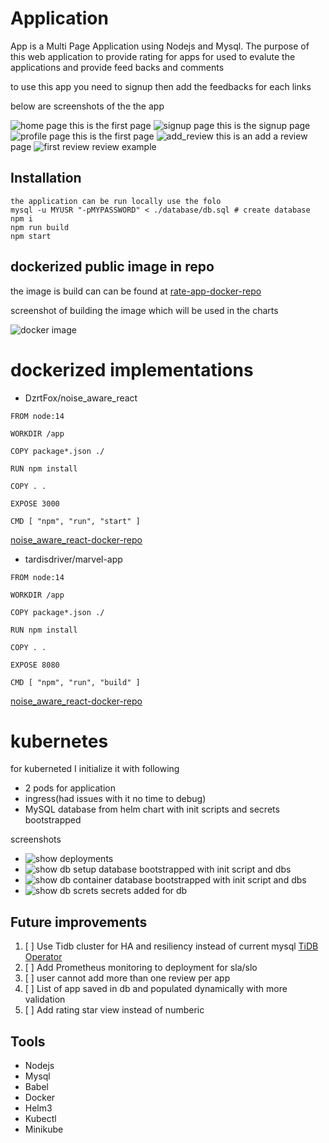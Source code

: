 # Application

App is a Multi Page Application using Nodejs and Mysql. The purpose of this web application to provide rating for apps for used to evalute the applications and provide feed backs and comments
 
 to use this app you need to signup then add the feedbacks for each links

 below are screenshots of the the app


![home page ](docs/app_home.png) this is the first page
![signup page](docs/signup.png) this is the signup page
![profile page](docs/homescreen.png) this is the first page
![add_review](docs/addreview.png) this is an add a review page
![first review](docs/first_review.png) review example

## Installation
```
the application can be run locally use the folo
mysql -u MYUSR "-pMYPASSWORD" < ./database/db.sql # create database
npm i
npm run build
npm start
```

## dockerized public image in repo
the image is build can can be found at 
[rate-app-docker-repo](https://hub.docker.com/repository/docker/lightleobiaggi/node-express-api) 

screenshot of building the image which will be used in the charts

![docker image](docs/image_pushed_to_repo.png)


# dockerized implementations
- DzrtFox/noise_aware_react
```
FROM node:14

WORKDIR /app

COPY package*.json ./

RUN npm install

COPY . .

EXPOSE 3000

CMD [ "npm", "run", "start" ]
```
[noise_aware_react-docker-repo](https://hub.docker.com/repository/docker/lightleobiaggi//marvel-app) 
- tardisdriver/marvel-app
```
FROM node:14

WORKDIR /app

COPY package*.json ./

RUN npm install

COPY . .

EXPOSE 8080

CMD [ "npm", "run", "build" ]
```
[noise_aware_react-docker-repo](https://hub.docker.com/repository/docker/lightleobiaggi/noise_aware_react) 
# kubernetes
for kuberneted I initialize it with following
- 2 pods for application
- ingress(had issues with it no time to debug)
- MySQL database from helm chart with init scripts and secrets bootstrapped

screenshots
- ![show deployments](docs/deployment.png)
- ![show db setup](docs/db_init.png) database bootstrapped with init script and dbs
- ![show db container](docs/db_container.png) database bootstrapped with init script and dbs
- ![show db screts](docs/secrets.png) secrets added for db


## Future improvements

1. [ ] Use Tidb cluster for HA and resiliency instead of current mysql [TiDB Operator](https://github.com/pingcap/tidb-operator) 
1. [ ] Add Prometheus monitoring to deployment for sla/slo
1. [ ] user cannot add more than one review per app
1. [ ] List of app saved in db and populated dynamically with more validation
1. [ ] Add rating star view instead of numberic

## Tools

- Nodejs
- Mysql
- Babel
- Docker
- Helm3
- Kubectl
- Minikube


